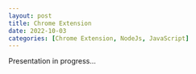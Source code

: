 ```yaml
---
layout: post
title: Chrome Extension
date: 2022-10-03
categories: [Chrome Extension, NodeJs, JavaScript]
---
```


Presentation in progress...
